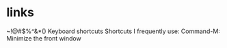 # links
~!@#$%^&*()
Keyboard shortcuts 
Shortcuts I frequently use:
Command-M: Minimize the front window
